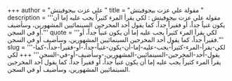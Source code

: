 +++
author = "علي عزت بيجوفيتش "
title = "مقولة علي عزت بيجوفيتش "
description = '''مقولة علي عزت بيجوفيتش : لكي يقرأ المرء كثيراً يجب عليه إما أن يكون غنياً جداً، أو فقيراً جداً، كما يقول أحد المخرجين السينمائيين المشهورين، وسأضيف أو في السجن.'''
quote = '''لكي يقرأ المرء كثيراً يجب عليه إما أن يكون غنياً جداً، أو فقيراً جداً، كما يقول أحد المخرجين السينمائيين المشهورين، وسأضيف أو في السجن.'''
slug = '''لكي-يقرأ-المرء-كثيراً-يجب-عليه-إما-أن-يكون-غنياً-جداً،-أو-فقيراً-جداً،-كما-يقول-أحد-المخرجين-السينمائيين-المشهورين،-وسأضيف-أو-في-السجن'''
+++
لكي يقرأ المرء كثيراً يجب عليه إما أن يكون غنياً جداً، أو فقيراً جداً، كما يقول أحد المخرجين السينمائيين المشهورين، وسأضيف أو في السجن.

